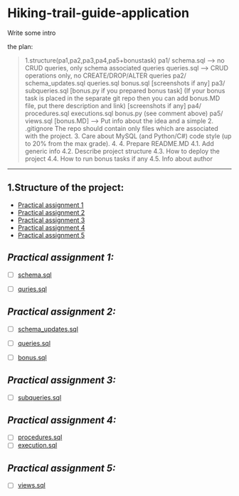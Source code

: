 # Hiking-trail-guide-application

Write some intro
> 
the plan:
>1.structure(pa1,pa2,pa3,pa4,pa5+bonustask) pa1/
schema.sql --> no CRUD queries, only schema associated queries
queries.sql --> CRUD operations only, no CREATE/DROP/ALTER queries
pa2/
schema_updates.sql
queries.sql
bonus.sql
[screenshots if any]
pa3/
subqueries.sql
[bonus.py if you prepared bonus task] (If your bonus task is placed in the separate git repo then you can add bonus.MD file, put there description and link)
[screenshots if any]
pa4/
procedures.sql
executions.sql
bonus.py (see comment above)
pa5/
views.sql
[bonus.MD] --> Put info about the idea and a simple
> 2. .gitignore
     The repo should contain only files which are associated with the project.
> 3. Care about MySQL (and Python/C#) code style (up to 20% from the max grade).
> 4. 4. Prepare README.MD
        4.1. Add generic info
        4.2. Describe project structure
        4.3. How to deploy the project
        4.4. How to run bonus tasks if any
        4.5. Info about author
****
## **1.Structure of the project:**
* [Practical assignment 1](#practical-assignment-1)
* [Practical assignment 2](#practical-assignment-2)
* [Practical assignment 3](#practical-assignment-3)
* [Practical assignment 4](#practical-assignment-4)
* [Practical assignment 5](#practical-assignment-5)



## ***Practical assignment 1:***
>
- [ ] [schema.sql](pa1/schema.sql)


- [ ] [quries.sql](pa1/queries.sql)
## ***Practical assignment 2:***
>
- [ ] [schema_updates.sql](pa2/schema_updates.sql)


- [ ] [queries.sql](pa2/queries.sql)


- [ ] [bonus.sql](pa2/bonus.sql)
## ***Practical assignment 3:***
>
- [ ] [subqueries.sql](pa3/pa3.sql)
## ***Practical assignment 4:***
- [ ] [procedures.sql](pa4/procedures.sql)
- [ ] [execution.sql](pa4/executions.sql)

## ***Practical assignment 5:***
- [ ] [views.sql](pa5/views.sql)




